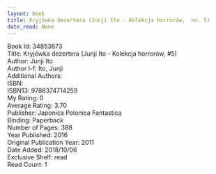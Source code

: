 ```yaml
---
layout: book
title: Kryjówka dezertera (Junji Ito - Kolekcja horrorów,  no. 5)
date_read: None
---
```


Book Id: 34853673<br />
Title: Kryjówka dezertera (Junji Ito - Kolekcja horrorów, #5)<br />
Author: Junji Ito<br />
Author l-f: Ito, Junji<br />
Additional Authors: <br />
ISBN: <br />
ISBN13: 9788374714259<br />
My Rating: 0<br />
Average Rating: 3.70<br />
Publisher: Japonica Polonica Fantastica<br />
Binding: Paperback<br />
Number of Pages: 388<br />
Year Published: 2016<br />
Original Publication Year: 2011<br />
Date Added: 2018/10/06<br />
Exclusive Shelf: read<br />
Read Count: 1<br />

